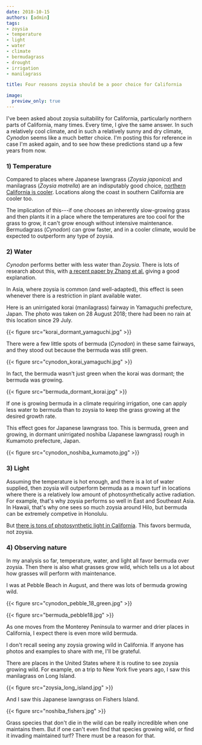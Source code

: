 ```yaml
---
date: 2018-10-15
authors: [admin]
tags:
- zoysia
- temperature
- light
- water
- climate
- bermudagrass
- drought
- irrigation
- manilagrass

title: Four reasons zoysia should be a poor choice for California

image:
  preview_only: true
---
```


I've been asked about zoysia suitability for California, particularly northern parts of California, many times. Every time, I give the same answer. In such a relatively cool climate, and in such a relatively sunny and dry climate, *Cynodon* seems like a much better choice. I'm posting this for reference in case I'm asked again, and to see how these predictions stand up a few years from now.

### 1) Temperature

Compared to places where Japanese lawngrass (*Zoysia japonica*) and manilagrass (*Zoysia matrella*) are an indisputably good choice, [northern California is cooler](https://www.asianturfgrass.com/2018-07-23-temperature-and-zoysia/). Locations along the coast in southern California are cooler too. 

The implication of this---if one chooses an inherently slow-growing grass and then plants it in a place where the temperatures are too cool for the grass to grow, it can't grow enough without intensive maintenance. Bermudagrass (*Cynodon*) can grow faster, and in a cooler climate, would be expected to outperform any type of zoysia.

### 2) Water

*Cynodon* performs better with less water than *Zoysia*. There is lots of research about this, with [a recent paper by Zhang et al.](https://www.asianturfgrass.com/2018-10-15-drought-bermudagrass-zoysiagrass/) giving a good explanation. 

In Asia, where zoysia is common (and well-adapted), this effect is seen whenever there is a restriction in plant available water.

Here is an unirrigated korai (manilagrass) fairway in Yamaguchi prefecture, Japan. The photo was taken on 28 August 2018; there had been no rain at this location since 29 July.

{{< figure src="korai_dormant_yamaguchi.jpg" >}}

There were a few little spots of bermuda (*Cynodon*) in these same fairways, and they stood out because the bermuda was still green.

{{< figure src="cynodon_korai_yamaguchi.jpg" >}}

In fact, the bermuda wasn't just green when the korai was dormant; the bermuda was growing.

{{< figure src="bermuda_dormant_korai.jpg" >}}

If one is growing bermuda in a climate requiring irrigation, one can apply less water to bermuda than to zoysia to keep the grass growing at the desired growth rate.

This effect goes for Japanese lawngrass too. This is bermuda, green and growing, in dormant unirrigated noshiba (Japanese lawngrass) rough in Kumamoto prefecture, Japan. 

{{< figure src="cynodon_noshiba_kumamoto.jpg" >}}

### 3) Light

Assuming the temperature is hot enough, and there is a lot of water supplied, then zoysia will outperform bermuda as a mown turf in locations where there is a relatively low amount of photosynthetically active radiation. For example, that's why zoysia performs so well in East and Southeast Asia. In Hawaii, that's why one sees so much zoysia around Hilo, but bermuda can be extremely competive in Honolulu. 

But [there is tons of photosynthetic light in California](https://www.asianturfgrass.com/2018-10-14-high-resolution-dli-maps-united-states/). This favors bermuda, not zoysia. 

### 4) Observing nature

In my analysis so far, temperature, water, and light all favor bermuda over zoysia. Then there is also what grasses grow wild, which tells us a lot about how grasses will perform with maintenance.

I was at Pebble Beach in August, and there was lots of bermuda growing wild.

{{< figure src="cynodon_pebble_18_green.jpg" >}}

{{< figure src="bermuda_pebble18.jpg" >}}

As one moves from the Monterey Peninsula to warmer and drier places in California, I expect there is even more wild bermuda. 

I don't recall seeing any zoysia growing wild in California. If anyone has photos and examples to share with me, I'll be grateful.

There are places in the United States where it is routine to see zoysia growing wild. For example, on a trip to New York five years ago, I saw this manilagrass on Long Island.

{{< figure src="zoysia_long_island.jpg" >}}

And I saw this Japanese lawngrass on Fishers Island.

{{< figure src="noshiba_fishers.jpg" >}}

Grass species that don't die in the wild can be really incredible when one maintains them. But if one can't even find that species growing wild, or find it invading maintained turf? There must be a reason for that. 
